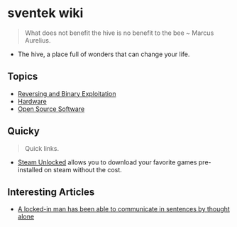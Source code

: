 # sventek wiki

> What does not benefit the hive is no benefit to the bee ~ Marcus Aurelius.

- The hive, a place full of wonders that can change your life.

## Topics

- [Reversing and Binary Exploitation](./wiki/reversing.md)
- [Hardware](./wiki/hardware.md)
- [Open Source Software](./wiki/OSS.md)

## Quicky

> Quick links.

- [Steam Unlocked](https://steamunlocked.net/) allows you to download your favorite games pre-installed on steam without the cost.

## Interesting Articles

- [A locked-in man has been able to communicate in sentences by thought alone](https://www.technologyreview.com/2022/03/22/1047664/locked-in-patient-bci-communicate-in-sentences/)
